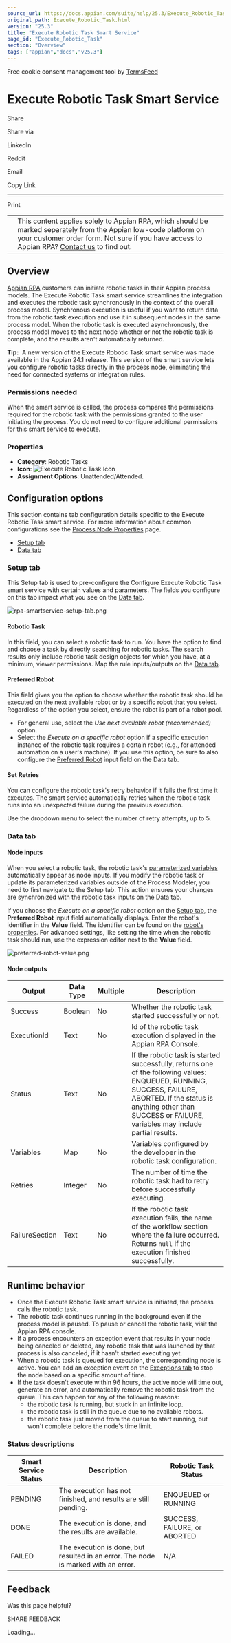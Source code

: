 ```yaml
---
source_url: https://docs.appian.com/suite/help/25.3/Execute_Robotic_Task.html
original_path: Execute_Robotic_Task.html
version: "25.3"
title: "Execute Robotic Task Smart Service"
page_id: "Execute_Robotic_Task"
section: "Overview"
tags: ["appian","docs","v25.3"]
---
```



Free cookie consent management tool by [TermsFeed](https://www.termsfeed.com/)

# Execute Robotic Task Smart Service

Share

Share via

LinkedIn

Reddit

Email

Copy Link

* * *

Print

<table><tbody><tr><td><i class="fa fa-check-square-o" aria-hidden="true"></i></td><td>This content applies solely to Appian RPA, which should be marked separately from the Appian low-code platform on your customer order form. Not sure if you have access to Appian RPA? <a href="https://appian.com/contact-us.html">Contact us</a> to find out.</td></tr></tbody></table>

## Overview

[Appian RPA](rpa-9.17/appian-rpa.html) customers can initiate robotic tasks in their Appian process models. The Execute Robotic Task smart service streamlines the integration and executes the robotic task synchronously in the context of the overall process model. Synchronous execution is useful if you want to return data from the robotic task execution and use it in subsequent nodes in the same process model. When the robotic task is executed asynchronously, the process model moves to the next node whether or not the robotic task is complete, and the results aren't automatically returned.

**Tip:**  A new version of the Execute Robotic Task smart service was made available in the Appian 24.1 release. This version of the smart service lets you configure robotic tasks directly in the process node, eliminating the need for connected systems or integration rules.

### Permissions needed

When the smart service is called, the process compares the permissions required for the robotic task with the permissions granted to the user initiating the process. You do not need to configure additional permissions for this smart service to execute.

### Properties

-   **Category**: Robotic Tasks
-   **Icon**: ![Execute Robotic Task Icon](images/Smart_Service_Icons/Execute_Robotic_Process.png)
-   **Assignment Options**: Unattended/Attended.

## Configuration options

This section contains tab configuration details specific to the Execute Robotic Task smart service. For more information about common configurations see the [Process Node Properties](Process_Node_and_Smart_Service_Properties.html) page.

-   [Setup tab](#setup-tab)
-   [Data tab](#data-tab)

### Setup tab

This Setup tab is used to pre-configure the Configure Execute Robotic Task smart service with certain values and parameters. The fields you configure on this tab impact what you see on the [Data tab](#data-tab).

![rpa-smartservice-setup-tab.png](images/rpa-smartservice-setup-tab.png)

#### Robotic Task

In this field, you can select a robotic task to run. You have the option to find and choose a task by directly searching for robotic tasks. The search results only include robotic task design objects for which you have, at a minimum, viewer permissions. Map the rule inputs/outputs on the [Data tab](#data-tab).

#### Preferred Robot

This field gives you the option to choose whether the robotic task should be executed on the next available robot or by a specific robot that you select. Regardless of the option you select, ensure the robot is part of a robot pool.

-   For general use, select the _Use next available robot (recommended)_ option.
-   Select the _Execute on a specific robot_ option if a specific execution instance of the robotic task requires a certain robot (e.g., for attended automation on a user's machine). If you use this option, be sure to also configure the [Preferred Robot](#node-inputs) input field on the Data tab.

#### Set Retries

You can configure the robotic task's retry behavior if it fails the first time it executes. The smart service automatically retries when the robotic task runs into an unexpected failure during the previous execution.

Use the dropdown menu to select the number of retry attempts, up to 5.

### Data tab

#### Node inputs

When you select a robotic task, the robotic task's [parameterized variables](rpa-9.17/robotic-task-variables.html#using-parameterized-variables) automatically appear as node inputs. If you modify the robotic task or update its parameterized variables outside of the Process Modeler, you need to first navigate to the Setup tab. This action ensures your changes are synchronized with the robotic task inputs on the Data tab.

If you choose the _Execute on a specific robot_ option on the [Setup tab](#setup-tab), the **Preferred Robot** input field automatically displays. Enter the robot's identifier in the **Value** field. The identifier can be found on the [robot's properties](rpa-9.17/manage-robots.html#robot-properties). For advanced settings, like setting the time when the robotic task should run, use the expression editor next to the **Value** field.

![preferred-robot-value.png](images/preferred-robot-value.png)

#### Node outputs

| Output | Data Type | Multiple | Description |
| --- | --- | --- | --- |
| Success | Boolean | No | Whether the robotic task started successfully or not. |
| ExecutionId | Text | No | Id of the robotic task execution displayed in the Appian RPA Console. |
| Status | Text | No | If the robotic task is started successfully, returns one of the following values: ENQUEUED, RUNNING, SUCCESS, FAILURE, ABORTED. If the status is anything other than SUCCESS or FAILURE, variables may include partial results. |
| Variables | Map | No | Variables configured by the developer in the robotic task configuration. |
| Retries | Integer | No | The number of time the robotic task had to retry before successfully executing. |
| FailureSection | Text | No | If the robotic task execution fails, the name of the workflow section where the failure occurred. Returns `null` if the execution finished successfully. |

## Runtime behavior

-   Once the Execute Robotic Task smart service is initiated, the process calls the robotic task.
-   The robotic task continues running in the background even if the process model is paused. To pause or cancel the robotic task, visit the Appian RPA console.
-   If a process encounters an exception event that results in your node being canceled or deleted, any robotic task that was launched by that process is also canceled, if it hasn't started executing yet.
-   When a robotic task is queued for execution, the corresponding node is active. You can add an exception event on the [Exceptions tab](Process_Node_and_Smart_Service_Properties.html#exceptions-tab) to stop the node based on a specific amount of time.
-   If the task doesn't execute within 96 hours, the active node will time out, generate an error, and automatically remove the robotic task from the queue. This can happen for any of the following reasons:
    -   the robotic task is running, but stuck in an infinite loop.
    -   the robotic task is still in the queue due to no available robots.
    -   the robotic task just moved from the queue to start running, but won't complete before the node's time limit.

### Status descriptions

| Smart Service Status | Description | Robotic Task Status |
| --- | --- | --- |
| PENDING | The execution has not finished, and results are still pending. | ENQUEUED or RUNNING |
| DONE | The execution is done, and the results are available. | SUCCESS, FAILURE, or ABORTED |
| FAILED | The execution is done, but resulted in an error. The node is marked with an error. | N/A |

## Feedback

Was this page helpful?

SHARE FEEDBACK

Loading...